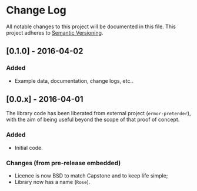 # Change Log
All notable changes to this project will be documented in this file.
This project adheres to [Semantic Versioning](http://semver.org/).

## [0.1.0] - 2016-04-02

### Added
- Example data, documentation, change logs, etc..

## [0.0.x] - 2016-04-01

The library code has been liberated from external project (`ermor-pretender`), with the aim of being useful beyond the scope of that proof of concept.

### Added
- Initial code.

### Changes (from pre-release embedded)
- Licence is now BSD to match Capstone and to keep life simple;
- Library now has a name (`Rose`).